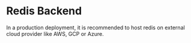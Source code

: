 # Redis Backend

In a production deployment, it is recommended to host redis on external cloud provider like AWS, GCP or Azure.
